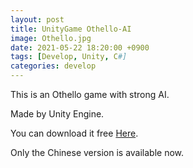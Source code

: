```yaml
---
layout: post
title: UnityGame Othello-AI
image: Othello.jpg
date: 2021-05-22 18:20:00 +0900
tags: [Develop, Unity, C#]
categories: develop
---
```

This is an Othello game with strong AI.

Made by Unity Engine.

You can download it free [Here][link-1].

Only the Chinese version is available now.

[link-1]:https://github.com/kyokuto52/UnityGame-Othello-AI
